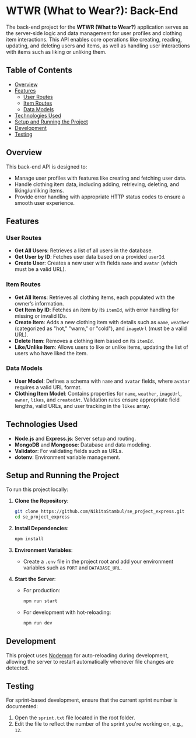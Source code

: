 # WTWR (What to Wear?): Back-End

The back-end project for the **WTWR (What to Wear?)** application serves as the server-side logic and data management for user profiles and clothing item interactions. This API enables core operations like creating, reading, updating, and deleting users and items, as well as handling user interactions with items such as liking or unliking them.

## Table of Contents
- [Overview](#overview)
- [Features](#features)
  - [User Routes](#user-routes)
  - [Item Routes](#item-routes)
  - [Data Models](#data-models)
- [Technologies Used](#technologies-used)
- [Setup and Running the Project](#setup-and-running-the-project)
- [Development](#development)
- [Testing](#testing)

## Overview

This back-end API is designed to:
- Manage user profiles with features like creating and fetching user data.
- Handle clothing item data, including adding, retrieving, deleting, and liking/unliking items.
- Provide error handling with appropriate HTTP status codes to ensure a smooth user experience.

## Features

### User Routes

- **Get All Users**: Retrieves a list of all users in the database.
- **Get User by ID**: Fetches user data based on a provided `userId`.
- **Create User**: Creates a new user with fields `name` and `avatar` (which must be a valid URL).

### Item Routes

- **Get All Items**: Retrieves all clothing items, each populated with the owner’s information.
- **Get Item by ID**: Fetches an item by its `itemId`, with error handling for missing or invalid IDs.
- **Create Item**: Adds a new clothing item with details such as `name`, `weather` (categorized as "hot," "warm," or "cold"), and `imageUrl` (must be a valid URL).
- **Delete Item**: Removes a clothing item based on its `itemId`.
- **Like/Unlike Item**: Allows users to like or unlike items, updating the list of users who have liked the item.

### Data Models

- **User Model**: Defines a schema with `name` and `avatar` fields, where `avatar` requires a valid URL format.
- **Clothing Item Model**: Contains properties for `name`, `weather`, `imageUrl`, `owner`, `likes`, and `createdAt`. Validation rules ensure appropriate field lengths, valid URLs, and user tracking in the `likes` array.

## Technologies Used
- **Node.js** and **Express.js**: Server setup and routing.
- **MongoDB** and **Mongoose**: Database and data modeling.
- **Validator**: For validating fields such as URLs.
- **dotenv**: Environment variable management.

## Setup and Running the Project

To run this project locally:

1. **Clone the Repository**:
   ```bash
   git clone https://github.com/NikitaStambul/se_project_express.git
   cd se_project_express
   ```

2. **Install Dependencies**:
   ```bash
   npm install
   ```

3. **Environment Variables**:
   - Create a `.env` file in the project root and add your environment variables such as `PORT` and `DATABASE_URL`.

4. **Start the Server**:
   - For production:
     ```bash
     npm run start
     ```
   - For development with hot-reloading:
     ```bash
     npm run dev
     ```

## Development

This project uses [Nodemon](https://nodemon.io/) for auto-reloading during development, allowing the server to restart automatically whenever file changes are detected.

## Testing

For sprint-based development, ensure that the current sprint number is documented:

1. Open the `sprint.txt` file located in the root folder.
2. Edit the file to reflect the number of the sprint you're working on, e.g., `12`.
